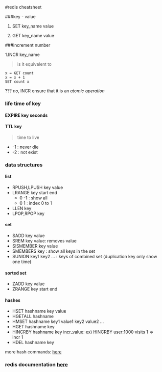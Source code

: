 #redis cheatsheet

###key - value

1. SET key_name value

2. GET key_name value

###increment number

1.INCR key_name
>is it equivalent to 
```redis
x = GET count
x = x + 1
SET count x
```
???
*no*, INCR ensure that it is an *atomic operation*

### life time of key

#### EXPIRE key seconds

#### TTL key 
> time to live

* -1 : never die
* -2 : not exist

### data structures

#### list

* RPUSH,LPUSH key value
* LRANGE key start end
    * 0 -1 : show all
    * 0 1 : index 0 to 1
* LLEN key
* LPOP,RPOP key

#### set

* SADD key value
* SREM key value: removes value
* SISMEMBER key value
* SMEMBERS key : show all keys in the set
* SUNION key1 key2 ... : keys of combined set (duplication key only show one time)

#### sorted set

* ZADD key value
* ZRANGE key start end 

#### hashes

* HSET hashname key value
* HGETALL hashname
* HMSET hashname key1 value1 key2 value2 ...
* HGET hashname key
* HINCRBY hashname key incr_value: ex) HINCRBY user:1000 visits 1 => incr 1
* HDEL hashname key

more hash commands: [here](http://redis.io/commands#hash)

### redis documentation [here](http://redis.io/documentation)

